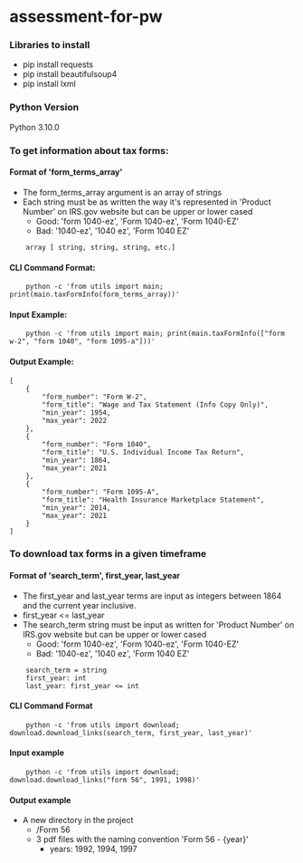 # assessment-for-pw

### Libraries to install
- pip install requests 
- pip install beautifulsoup4
- pip install lxml

### Python Version
Python 3.10.0 

### To get information about tax forms:

#### Format of 'form_terms_array'
- The form_terms_array argument is an array of strings
- Each string must be as written the way it's represented in 'Product Number' on IRS.gov website but can be upper or lower cased
    - Good: 'form 1040-ez', 'Form 1040-ez', 'Form 1040-EZ'
    - Bad: '1040-ez', '1040 ez', 'Form 1040 EZ'
```
    array [ string, string, string, etc.]
```

#### CLI Command Format:
``` 
    python -c 'from utils import main; print(main.taxFormInfo(form_terms_array))'
```
#### Input Example:
```
    python -c 'from utils import main; print(main.taxFormInfo(["form w-2", "form 1040", "form 1095-a"]))'
```

#### Output Example:
```
[
    {
        "form_number": "Form W-2",
        "form_title": "Wage and Tax Statement (Info Copy Only)",
        "min_year": 1954,
        "max_year": 2022
    },
    {
        "form_number": "Form 1040",
        "form_title": "U.S. Individual Income Tax Return",
        "min_year": 1864,
        "max_year": 2021
    },
    {
        "form_number": "Form 1095-A",
        "form_title": "Health Insurance Marketplace Statement",
        "min_year": 2014,
        "max_year": 2021
    }
]
```

### To download tax forms in a given timeframe

#### Format of 'search_term', first_year, last_year
- The first_year and last_year terms are input as integers between 1864 and the current year inclusive.
- first_year <= last_year
- The search_term string must be input as written for 'Product Number' on IRS.gov website but can be upper or lower cased
    - Good: 'form 1040-ez', 'Form 1040-ez', 'Form 1040-EZ'
    - Bad: '1040-ez', '1040 ez', 'Form 1040 EZ'
```
    search_term = string
    first_year: int
    last_year: first_year <= int
```

#### CLI Command Format
```
    python -c 'from utils import download; download.download_links(search_term, first_year, last_year)'
```

#### Input example
```
    python -c 'from utils import download; download.download_links("form 56", 1991, 1998)'
```

#### Output example
- A new directory in the project
    - /Form 56
    - 3 pdf files with the naming convention 'Form 56 - {year}'
        - years: 1992, 1994, 1997
